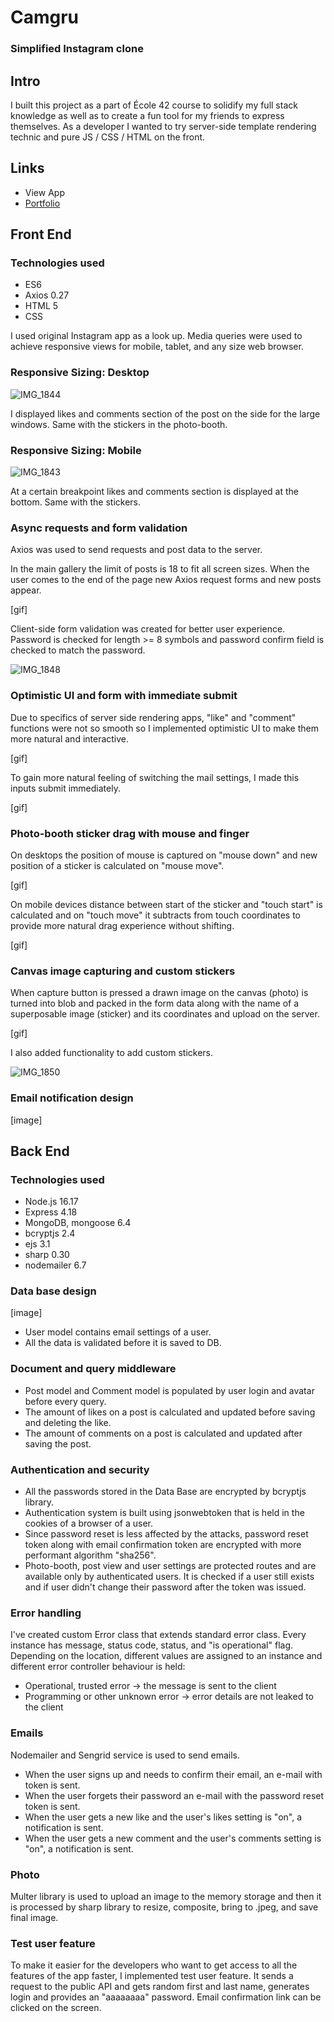 # Camgru
### Simplified Instagram clone

## Intro
I built this project as a part of École 42 course to solidify my full stack knowledge as well as to create a fun tool for my friends to express themselves. As a developer I wanted to try server-side template rendering technic and pure JS / CSS / HTML on the front.

## Links
* View App
* [Portfolio](https://mitia-avadiaev.github.io/)

## Front End
### Technologies used
* ES6 
* Axios 0.27
* HTML 5
* CSS

I used original Instagram app as a look up. Media queries were used to achieve responsive views for mobile, tablet, and any size web browser.  

### Responsive Sizing: Desktop

![IMG_1844](https://user-images.githubusercontent.com/60491116/188255645-57bdd0fb-52dc-4f1e-8024-25e832bd4c41.jpg)

I displayed likes and comments section of the post on the side for the large windows. Same with the stickers in the photo-booth. 

### Responsive Sizing: Mobile

![IMG_1843](https://user-images.githubusercontent.com/60491116/188255651-a74e7039-305d-4eb2-ae2f-6aad9c8beaeb.jpg)

At a certain breakpoint likes and comments section is displayed at the bottom. Same with the stickers.

### Async requests and form validation
Axios was used to send requests and post data to the server. 

In the main gallery the limit of posts is 18 to fit all screen sizes. When the user comes to the end of the page new Axios request forms and new posts appear. 

[gif]

Client-side form validation was created for better user experience. Password is checked for length >= 8 symbols and password confirm field is checked to match the password.

![IMG_1848](https://user-images.githubusercontent.com/60491116/188256294-03364547-824b-4bbb-a91d-a629201d413c.jpg)

### Optimistic UI and form with immediate submit

Due to specifics of server side rendering apps, "like" and "comment" functions were not so smooth so I implemented optimistic UI to make them more natural and interactive.

[gif]

To gain more natural feeling of switching the mail settings, I made this inputs submit immediately.

[gif]

### Photo-booth sticker drag with mouse and finger

On desktops the position of mouse is captured on "mouse down" and new position of a sticker is calculated on "mouse move".

[gif]

On mobile devices distance between start of the sticker and "touch start" is calculated and on "touch move" it subtracts from touch coordinates to provide more natural drag experience without shifting.

[gif]

### Canvas image capturing and custom stickers

When capture button is pressed a drawn image on the canvas (photo) is turned into blob and packed in the form data along with the name of a superposable image (sticker) and its coordinates and upload on the server. 

[gif]

I also added functionality to add custom stickers. 

![IMG_1850](https://user-images.githubusercontent.com/60491116/188256288-e9d28a92-f390-41ee-b645-cf60f1d76e21.jpg)

### Email notification design

[image]

## Back End 

### Technologies used
* Node.js 16.17
* Express 4.18
* MongoDB, mongoose 6.4
* bcryptjs 2.4
* ejs 3.1
* sharp 0.30
* nodemailer 6.7

### Data base design 

[image]

* User model contains email settings of a user.
* All the data is validated before it is saved to DB.

### Document and query middleware
* Post model and Comment model is populated by user login and avatar before every query.
* The amount of likes on a post is calculated and updated before saving and deleting the like.
* The amount of comments on a post is calculated and updated after saving the post. 
 
### Authentication and security
* All the passwords stored in the Data Base are encrypted by bcryptjs library.
* Authentication system is built using jsonwebtoken that is held in the cookies of a browser of a user. 
* Since password reset is less affected by the attacks, password reset token along with email confirmation token are encrypted with more performant algorithm "sha256".
* Photo-booth, post view and user settings are protected routes and are available only by authenticated users. It is checked if a user still exists and if user didn't change their password after the token was issued.

### Error handling
I've created custom Error class that extends standard error class. Every instance has message, status code, status, and "is operational" flag. Depending on the location, different values are assigned to an instance and different error controller behaviour is held:
* Operational, trusted error -> the message is sent to the client
* Programming or other unknown error -> error details are not leaked to the client

### Emails
Nodemailer and Sengrid service is used to send emails. 
* When the user signs up and needs to confirm their email, an e-mail with token is sent. 
* When the user forgets their password an e-mail with the password reset token is sent.
* When the user gets a new like and the user's likes setting is "on", a notification is sent.
* When the user gets a new comment and the user's comments setting is "on", a notification is sent.

### Photo
Multer library is used to upload an image to the memory storage and then it is processed by sharp library to resize, composite, bring to .jpeg, and save final image.

### Test user feature
To make it easier for the developers who want to get access to all the features of the app faster, I implemented test user feature. It sends a request to the public API and gets random first and last name, generates login and provides an "aaaaaaaa" password. Email confirmation link can be clicked on the screen.
